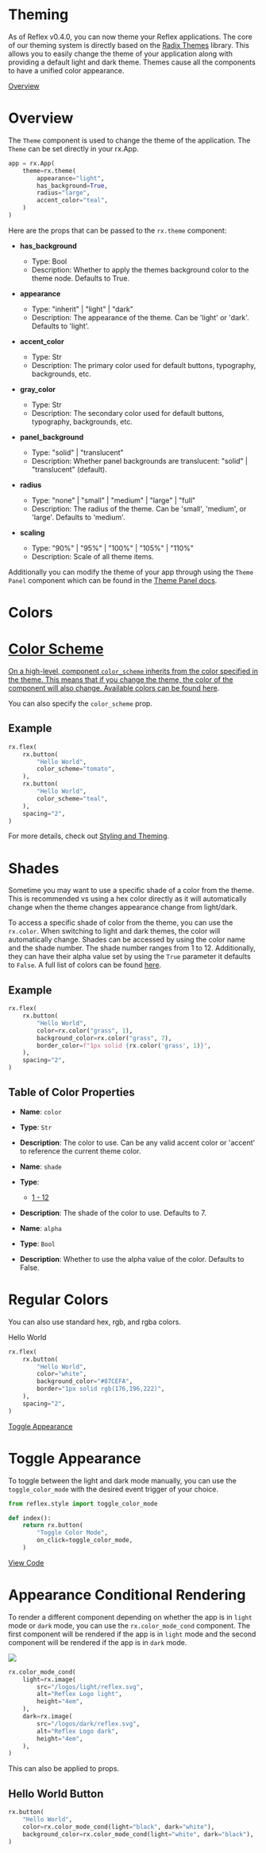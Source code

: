 # Theming

As of Reflex v0.4.0, you can now theme your Reflex applications. The core of our theming system is directly based on the [Radix Themes](https://www.radix-ui.com) library. This allows you to easily change the theme of your application along with providing a default light and dark theme. Themes cause all the components to have a unified color appearance.

[Overview](https://reflex.dev/docs/styling/theming/#overview)

# Overview

The `Theme` component is used to change the theme of the application. The `Theme` can be set directly in your rx.App.

```python
app = rx.App(
    theme=rx.theme(
        appearance="light",
        has_background=True,
        radius="large",
        accent_color="teal",
    )
)
```

Here are the props that can be passed to the `rx.theme` component:

- **has_background**
  - Type: Bool
  - Description: Whether to apply the themes background color to the theme node. Defaults to True.

- **appearance**
  - Type: "inherit" | "light" | "dark"
  - Description: The appearance of the theme. Can be 'light' or 'dark'. Defaults to 'light'.

- **accent_color**
  - Type: Str
  - Description: The primary color used for default buttons, typography, backgrounds, etc.

- **gray_color**
  - Type: Str
  - Description: The secondary color used for default buttons, typography, backgrounds, etc.

- **panel_background**
  - Type: "solid" | "translucent"
  - Description: Whether panel backgrounds are translucent: "solid" | "translucent" (default).

- **radius**
  - Type: "none" | "small" | "medium" | "large" | "full"
  - Description: The radius of the theme. Can be 'small', 'medium', or 'large'. Defaults to 'medium'.

- **scaling**
  - Type: "90%" | "95%" | "100%" | "105%" | "110%"
  - Description: Scale of all theme items.

Additionally you can modify the theme of your app through using the `Theme Panel` component which can be found in the [Theme Panel docs](/docs/library/other/theme/).

# Colors

<a class="rt-Text rt-reset rt-Link rt-underline-none flex flex-row items-center gap-6 hover:!text-violet-11 text-slate-12 cursor-pointer mb-2 transition-colors group css-1macts" data-accent-color="" href="https://reflex.dev/docs/styling/theming/#color-scheme">

# Color Scheme

On a high-level, component `color_scheme` inherits from the color specified in the theme. This means that if you change the theme, the color of the component will also change. Available colors can be found [here](https://www.radix-ui.com/colors).

You can also specify the `color_scheme` prop.

## Example

```python
rx.flex(
    rx.button(
        "Hello World",
        color_scheme="tomato",
    ),
    rx.button(
        "Hello World",
        color_scheme="teal",
    ),
    spacing="2",
)
```

For more details, check out [Styling and Theming](https://reflex.dev/docs/styling/theming/#shades).

# Shades

Sometime you may want to use a specific shade of a color from the theme. This is recommended vs using a hex color directly as it will automatically change when the theme changes appearance change from light/dark.

To access a specific shade of color from the theme, you can use the `rx.color`. When switching to light and dark themes, the color will automatically change. Shades can be accessed by using the color name and the shade number. The shade number ranges from 1 to 12. Additionally, they can have their alpha value set by using the `True` parameter it defaults to `False`. A full list of colors can be found [here](https://www.radix-ui.com/colors).

## Example

```python
rx.flex(
    rx.button(
        "Hello World",
        color=rx.color("grass", 1),
        background_color=rx.color("grass", 7),
        border_color=f"1px solid {rx.color('grass', 1)}",
    ),
    spacing="2",
)
```

## Table of Color Properties

- **Name**: `color`
- **Type**: `Str`
- **Description**: The color to use. Can be any valid accent color or 'accent' to reference the current theme color.

- **Name**: `shade`
- **Type**: 
  - [1 - 12](https://www.radix-ui.com/colors)
- **Description**: The shade of the color to use. Defaults to 7.

- **Name**: `alpha`
- **Type**: `Bool`
- **Description**: Whether to use the alpha value of the color. Defaults to False.

# Regular Colors

You can also use standard hex, rgb, and rgba colors.

Hello World

```python
rx.flex(
    rx.button(
        "Hello World",
        color="white",
        background_color="#87CEFA",
        border="1px solid rgb(176,196,222)",
    ),
    spacing="2",
)
```

[Toggle Appearance](https://reflex.dev/docs/styling/theming/#toggle-appearance)

# Toggle Appearance

To toggle between the light and dark mode manually, you can use the `toggle_color_mode` with the desired event trigger of your choice.

```python
from reflex.style import toggle_color_mode

def index():
    return rx.button(
        "Toggle Color Mode",
        on_click=toggle_color_mode,
    )
```

[View Code](https://reflex.dev/docs/styling/theming/#appearance-conditional-rendering)

# Appearance Conditional Rendering

To render a different component depending on whether the app is in `light` mode or `dark` mode, you can use the `rx.color_mode_cond` component. The first component will be rendered if the app is in `light` mode and the second component will be rendered if the app is in `dark` mode.

![](https://logos/dark/reflex.svg)

```python
rx.color_mode_cond(
    light=rx.image(
        src="/logos/light/reflex.svg",
        alt="Reflex Logo light",
        height="4em",
    ),
    dark=rx.image(
        src="/logos/dark/reflex.svg",
        alt="Reflex Logo dark",
        height="4em",
    ),
)
```

This can also be applied to props.

## Hello World Button

```python
rx.button(
    "Hello World",
    color=rx.color_mode_cond(light="black", dark="white"),
    background_color=rx.color_mode_cond(light="white", dark="black"),
)
```